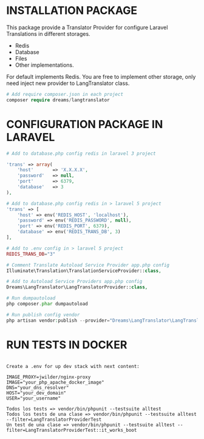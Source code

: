 # INSTALLATION PACKAGE

This package provide a Translator Provider for configure Laravel Translations in different storages.

* Redis
* Database
* Files
* Other implementations.

For default implements Redis. You are free to implement other storage, only need inject new provider to LangTranslator class.

```php
# Add require composer.json in each project
composer require dreams/langtranslator
```

# CONFIGURATION PACKAGE IN LARAVEL

```php
# Add to database.php config redis in laravel 3 project

'trans' => array(
    'host'       => 'X.X.X.X',
    'password'   => null,
    'port'       => 6379,
    'database'   => 3
),

# Add to database.php config redis in > laravel 5 project
'trans' => [
    'host' => env('REDIS_HOST', 'localhost'),
    'password' => env('REDIS_PASSWORD', null),
    'port' => env('REDIS_PORT', 6379),
    'database' => env('REDIS_TRANS_DB', 3)
],

# Add to .env config in > laravel 5 project
REDIS_TRANS_DB="3"

# Comment Translate Autoload Service Provider app.php config
Illuminate\Translation\TranslationServiceProvider::class,

# Add to Autoload Service Providers app.php config
Dreams\LangTranslator\LangTranslatorProvider::class, 

# Run dumpautoload
php composer.phar dumpautoload

# Run publish config vendor
php artisan vendor:publish --provider="Dreams\LangTranslator\LangTranslatorProvider"
```

# RUN TESTS IN DOCKER
```

Create a .env for up dev stack with next content:

IMAGE_PROXY=jwilder/nginx-proxy
IMAGE="your_php_apache_docker_image"
DNS="your_dns_resolver"
HOST="your_dev_domain"
USER="your_username"

Todos los tests => vendor/bin/phpunit --testsuite alltest
Todos los tests de una clase => vendor/bin/phpunit --testsuite alltest --filter=LangTranslatorProviderTest
Un test de una clase => vendor/bin/phpunit --testsuite alltest --filter=LangTranslatorProviderTest::it_works_boot
```
